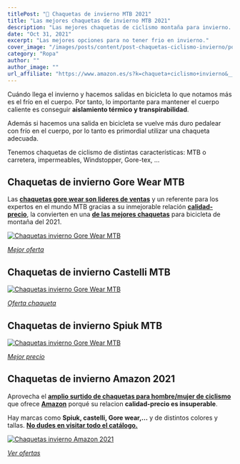 ```yaml
---
titlePost: "🥇 Chaquetas de invierno MTB 2021"
title: "Las mejores chaquetas de invierno MTB 2021"
description: "Las mejores chaquetas de ciclismo montaña para invierno. En este artículo encontrarás las mejores ofertas. ¡Entra y cómpralas al mejor precio!"
date: "Oct 31, 2021"
excerpt: "Las mejores opciones para no tener frio en invierno."
cover_image: "/images/posts/content/post-chaquetas-ciclismo-invierno/portada-chaquetas-ciclismo-invierno.jpg"
category: "Ropa"
author: ""
author_image: ""
url_affiliate: "https://www.amazon.es/s?k=chaqueta+ciclismo+invierno&__mk_es_ES=%C3%85M%C3%85%C5%BD%C3%95%C3%91&linkCode=ll2&tag=devser-21&linkId=87f17345fc2888cd60a1c35bc6dbfc81&language=es_ES&ref_=as_li_ss_tl"
---
```


Cuándo llega el invierno y hacemos salidas en bicicleta lo que notamos más es el frío en el cuerpo. Por tanto, lo importante para mantener el cuerpo caliente es conseguir **aislamiento térmico y transpirabilidad**.

Además si hacemos una salida en bicicleta se vuelve más duro pedalear con frío en el cuerpo, por lo tanto es primordial utilizar una chaqueta adecuada.

Tenemos chaquetas de ciclismo de distintas características: MTB o carretera, impermeables, Windstopper, Gore-tex, ...

## Chaquetas de invierno Gore Wear MTB

Las [**chaquetas gore wear son lideres de ventas**](https://www.amazon.es/s?k=chaqueta+ciclismo+invierno+gore+wear&__mk_es_ES=%C3%85M%C3%85%C5%BD%C3%95%C3%91&linkCode=ll2&tag=devser-21&linkId=3dc61c8c552fd960dc2187901396b677&language=es_ES&ref_=as_li_ss_tl) y un referente para los expertos en el mundo MTB gracias a su inmejorable relación [**calidad-precio**](https://www.amazon.es/s?k=chaqueta+ciclismo+invierno+gore+wear&__mk_es_ES=%C3%85M%C3%85%C5%BD%C3%95%C3%91&linkCode=ll2&tag=devser-21&linkId=3dc61c8c552fd960dc2187901396b677&language=es_ES&ref_=as_li_ss_tl), la convierten en una [**de las mejores chaquetas**](https://www.amazon.es/s?k=chaqueta+ciclismo+invierno+gore+wear&__mk_es_ES=%C3%85M%C3%85%C5%BD%C3%95%C3%91&linkCode=ll2&tag=devser-21&linkId=3dc61c8c552fd960dc2187901396b677&language=es_ES&ref_=as_li_ss_tl) para bicicleta de montaña del 2021.

[![Chaquetas invierno Gore Wear MTB](/images/posts/content/post-chaquetas-ciclismo-invierno/chaquetas-ciclismo-invierno-gore-wear.jpg)](https://www.amazon.es/s?k=chaqueta+ciclismo+invierno+gore+wear&__mk_es_ES=%C3%85M%C3%85%C5%BD%C3%95%C3%91&linkCode=ll2&tag=devser-21&linkId=3dc61c8c552fd960dc2187901396b677&language=es_ES&ref_=as_li_ss_tl "Chaquetas invierno Gore Wear MTB")

_[Mejor oferta](https://www.amazon.es/s?k=chaqueta+ciclismo+invierno+gore+wear&__mk_es_ES=%C3%85M%C3%85%C5%BD%C3%95%C3%91&linkCode=ll2&tag=devser-21&linkId=3dc61c8c552fd960dc2187901396b677&language=es_ES&ref_=as_li_ss_tl)_

## Chaquetas de invierno Castelli MTB

[![Chaquetas invierno Gore Wear MTB](/images/posts/content/post-chaquetas-ciclismo-invierno/chaquetas-ciclismo-invierno-castelli.jpg)](https://www.amazon.es/s?k=chaqueta+ciclismo+invierno+castelli&__mk_es_ES=%C3%85M%C3%85%C5%BD%C3%95%C3%91&linkCode=ll2&tag=devser-21&linkId=5f08d1be44a14eb1654b2364e9fe3cca&language=es_ES&ref_=as_li_ss_tl "Chaquetas invierno Gore Wear MTB")

_[Oferta chaqueta](https://www.amazon.es/s?k=chaqueta+ciclismo+invierno+castelli&__mk_es_ES=%C3%85M%C3%85%C5%BD%C3%95%C3%91&linkCode=ll2&tag=devser-21&linkId=5f08d1be44a14eb1654b2364e9fe3cca&language=es_ES&ref_=as_li_ss_tl)_

## Chaquetas de invierno Spiuk MTB

[![Chaquetas invierno Gore Wear MTB](/images/posts/content/post-chaquetas-ciclismo-invierno/chaquetas-ciclismo-invierno-spiuk.jpg)](https://www.amazon.es/s?k=chaqueta+ciclismo+invierno+castelli&__mk_es_ES=%C3%85M%C3%85%C5%BD%C3%95%C3%91&linkCode=ll2&tag=devser-21&linkId=5f08d1be44a14eb1654b2364e9fe3cca&language=es_ES&ref_=as_li_ss_tl "Chaquetas invierno Gore Wear MTB")

_[Mejor precio](https://www.amazon.es/s?k=chaqueta+ciclismo+invierno+castelli&__mk_es_ES=%C3%85M%C3%85%C5%BD%C3%95%C3%91&linkCode=ll2&tag=devser-21&linkId=5f08d1be44a14eb1654b2364e9fe3cca&language=es_ES&ref_=as_li_ss_tl)_

## Chaquetas de invierno Amazon 2021

Aprovecha el [**amplio surtido de chaquetas para hombre/mujer de ciclismo**](https://www.amazon.es/s?k=chaqueta+ciclismo+invierno&__mk_es_ES=%C3%85M%C3%85%C5%BD%C3%95%C3%91&linkCode=ll2&tag=devser-21&linkId=87f17345fc2888cd60a1c35bc6dbfc81&language=es_ES&ref_=as_li_ss_tl) que ofrece [**Amazon**](https://www.amazon.es/s?k=chaqueta+ciclismo+invierno&__mk_es_ES=%C3%85M%C3%85%C5%BD%C3%95%C3%91&linkCode=ll2&tag=devser-21&linkId=87f17345fc2888cd60a1c35bc6dbfc81&language=es_ES&ref_=as_li_ss_tl) porqué su relacion **calidad-precio es insuperable**.

Hay marcas como **Spiuk, castelli, Gore wear,...** y de distintos colores y tallas. [**No dudes en visitar todo el catálogo.**](https://www.amazon.es/s?k=chaqueta+ciclismo+invierno&__mk_es_ES=%C3%85M%C3%85%C5%BD%C3%95%C3%91&linkCode=ll2&tag=devser-21&linkId=87f17345fc2888cd60a1c35bc6dbfc81&language=es_ES&ref_=as_li_ss_tl)

[![Chaquetas invierno Amazon 2021](/images/posts/content/post-chaquetas-ciclismo-invierno/chaquetas-ciclismo-invierno-amazon.jpg)](https://www.amazon.es/s?k=chaqueta+ciclismo+invierno&__mk_es_ES=%C3%85M%C3%85%C5%BD%C3%95%C3%91&linkCode=ll2&tag=devser-21&linkId=87f17345fc2888cd60a1c35bc6dbfc81&language=es_ES&ref_=as_li_ss_tl "Chaquetas invierno Amazon 2021")

_[Ver ofertas](https://www.amazon.es/s?k=chaqueta+ciclismo+invierno&__mk_es_ES=%C3%85M%C3%85%C5%BD%C3%95%C3%91&linkCode=ll2&tag=devser-21&linkId=87f17345fc2888cd60a1c35bc6dbfc81&language=es_ES&ref_=as_li_ss_tl)_

